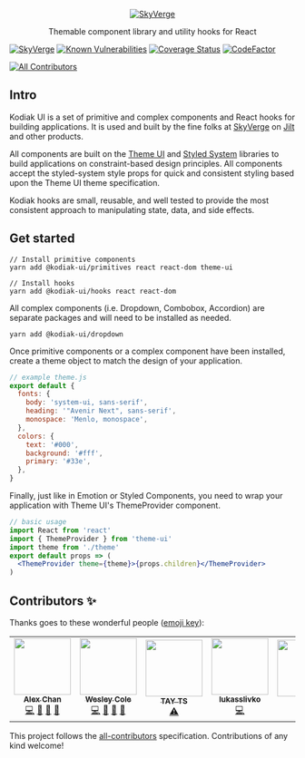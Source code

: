<p align="center">
  <a href="https://skyverge.com">
    <img src="https://user-images.githubusercontent.com/1162694/74063113-c6bad100-49bd-11ea-982d-3c4b17df80ab.png" alt="SkyVerge" />
  </a>
</p>

<p align="center">Themable component library and utility hooks for React</p>

[![SkyVerge](https://circleci.com/gh/skyverge/kodiak-ui.svg?style=svg)](https://circleci.com/gh/skyverge/kodiak-ui)
[![Known Vulnerabilities](https://snyk.io/test/github/skyverge/kodiak/badge.svg)](https://snyk.io/test/github/skyverge/kodiak)
[![Coverage Status](https://coveralls.io/repos/github/skyverge/kodiak-ui/badge.svg?branch=master)](https://coveralls.io/github/skyverge/kodiak-ui?branch=master)
[![CodeFactor](https://www.codefactor.io/repository/github/skyverge/kodiak-ui/badge)](https://www.codefactor.io/repository/github/skyverge/kodiak-ui)
<!-- ALL-CONTRIBUTORS-BADGE:START - Do not remove or modify this section -->
[![All Contributors](https://img.shields.io/badge/all_contributors-5-orange.svg?style=flat-square)](#contributors-)
<!-- ALL-CONTRIBUTORS-BADGE:END -->

## Intro

Kodiak UI is a set of primitive and complex components and React hooks for building applications. It is used and built by the fine folks at [SkyVerge](https://skyverge.com) on [Jilt](https://jilt.com) and other products.

All components are built on the [Theme UI](https://theme-ui.com/) and [Styled System](https://styled-system) libraries to build applications on constraint-based design principles. All components accept the styled-system style props for quick and consistent styling based upon the Theme UI theme specification.

Kodiak hooks are small, reusable, and well tested to provide the most consistent approach to manipulating state, data, and side effects.

## Get started

```
// Install primitive components
yarn add @kodiak-ui/primitives react react-dom theme-ui

// Install hooks
yarn add @kodiak-ui/hooks react react-dom
```

All complex components (i.e. Dropdown, Combobox, Accordion) are separate packages and will need to be installed as needed.

```
yarn add @kodiak-ui/dropdown
```

Once primitive components or a complex component have been installed, create a theme object to match the design of your application.

```js
// example theme.js
export default {
  fonts: {
    body: 'system-ui, sans-serif',
    heading: '"Avenir Next", sans-serif',
    monospace: 'Menlo, monospace',
  },
  colors: {
    text: '#000',
    background: '#fff',
    primary: '#33e',
  },
}
```

Finally, just like in Emotion or Styled Components, you need to wrap your application with Theme UI's ThemeProvider component.

```jsx
// basic usage
import React from 'react'
import { ThemeProvider } from 'theme-ui'
import theme from './theme'
export default props => (
  <ThemeProvider theme={theme}>{props.children}</ThemeProvider>
)
```

## Contributors ✨

Thanks goes to these wonderful people ([emoji key](https://allcontributors.org/docs/en/emoji-key)):

<!-- ALL-CONTRIBUTORS-LIST:START - Do not remove or modify this section -->
<!-- prettier-ignore-start -->
<!-- markdownlint-disable -->
<table>
  <tr>
    <td align="center"><a href="https://twitter.com/alexandermchan"><img src="https://avatars2.githubusercontent.com/u/1864372?v=4" width="100px;" alt=""/><br /><sub><b>Alex Chan</b></sub></a><br /><a href="https://github.com/skyverge/kodiak-ui/commits?author=alexanderchan" title="Code">💻</a> <a href="#ideas-alexanderchan" title="Ideas, Planning, & Feedback">🤔</a> <a href="#maintenance-alexanderchan" title="Maintenance">🚧</a> <a href="https://github.com/skyverge/kodiak-ui/pulls?q=is%3Apr+reviewed-by%3Aalexanderchan" title="Reviewed Pull Requests">👀</a></td>
    <td align="center"><a href="https://jilt.com"><img src="https://avatars0.githubusercontent.com/u/1162694?v=4" width="100px;" alt=""/><br /><sub><b>Wesley Cole</b></sub></a><br /><a href="https://github.com/skyverge/kodiak-ui/commits?author=wesleycole" title="Code">💻</a> <a href="#ideas-wesleycole" title="Ideas, Planning, & Feedback">🤔</a> <a href="#maintenance-wesleycole" title="Maintenance">🚧</a> <a href="https://github.com/skyverge/kodiak-ui/pulls?q=is%3Apr+reviewed-by%3Awesleycole" title="Reviewed Pull Requests">👀</a></td>
    <td align="center"><a href="https://github.com/TAYTS"><img src="https://avatars0.githubusercontent.com/u/29126748?v=4" width="100px;" alt=""/><br /><sub><b>TAY TS</b></sub></a><br /><a href="https://github.com/skyverge/kodiak-ui/commits?author=TAYTS" title="Tests">⚠️</a></td>
    <td align="center"><a href="https://github.com/lukasslivko"><img src="https://avatars1.githubusercontent.com/u/72021800?v=4" width="100px;" alt=""/><br /><sub><b>lukasslivko</b></sub></a><br /><a href="https://github.com/skyverge/kodiak-ui/commits?author=lukasslivko" title="Code">💻</a></td>
    <td align="center"><a href="https://github.com/binkpitch"><img src="https://avatars0.githubusercontent.com/u/20456165?v=4" width="100px;" alt=""/><br /><sub><b>Bink</b></sub></a><br /><a href="https://github.com/skyverge/kodiak-ui/commits?author=binkpitch" title="Tests">⚠️</a></td>
  </tr>
</table>

<!-- markdownlint-enable -->
<!-- prettier-ignore-end -->
<!-- ALL-CONTRIBUTORS-LIST:END -->

This project follows the [all-contributors](https://github.com/all-contributors/all-contributors) specification. Contributions of any kind welcome!
